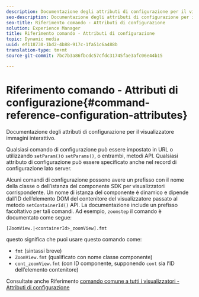 ```yaml
---
description: Documentazione degli attributi di configurazione per il visualizzatore immagini interattivo.
seo-description: Documentazione degli attributi di configurazione per il visualizzatore immagini interattivo.
seo-title: Riferimento comando - Attributi di configurazione
solution: Experience Manager
title: Riferimento comando - Attributi di configurazione
topic: Dynamic media
uuid: ef118730-1bd2-4b88-917c-1fa51c6a488b
translation-type: tm+mt
source-git-commit: 7bc7b3a86fbcdc57cfdc31745fae3afc06e44b15

---
```



# Riferimento comando - Attributi di configurazione{#command-reference-configuration-attributes}

Documentazione degli attributi di configurazione per il visualizzatore immagini interattivo.

Qualsiasi comando di configurazione può essere impostato in URL o utilizzando `setParam()`o `setParams()`, o entrambi, metodi API. Qualsiasi attributo di configurazione può essere specificato anche nel record di configurazione lato server.

Alcuni comandi di configurazione possono avere un prefisso con il nome della classe o dell’istanza del componente SDK per visualizzatori corrispondente. Un nome di istanza del componente è dinamico e dipende dall’ID dell’elemento DOM del contenitore del visualizzatore passato al metodo `setContainerId()` API. La documentazione include un prefisso facoltativo per tali comandi. Ad esempio, `zoomstep` il comando è documentato come segue:

`[ZoomView.|<containerId>_zoomView].fmt`

questo significa che puoi usare questo comando come:

* `fmt` (sintassi breve)
* `ZoomView.fmt` (qualificato con nome classe componente)
* `cont_zoomView.fmt` (con ID componente, supponendo `cont` sia l’ID dell’elemento contenitore)

Consultate anche Riferimento [comando comune a tutti i visualizzatori - Attributi di configurazione](../../../r-html5-viewer-20-cmdref-configattrib/r-html5-viewer-20-cmdref-configattrib.md#concept-850e0f2c49b949deb7cfbfd330d329bd)
